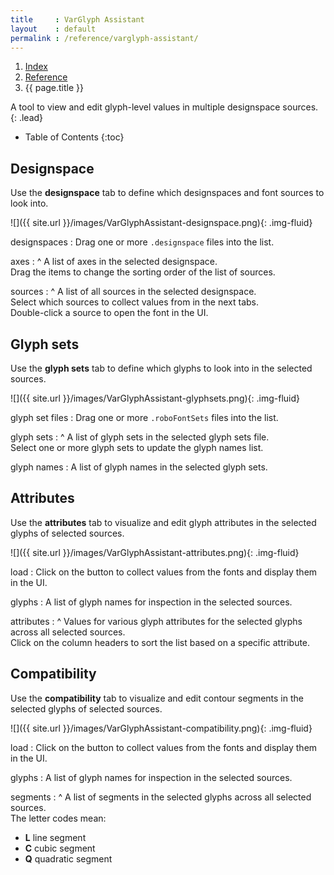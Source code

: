 ```yaml
---
title     : VarGlyph Assistant
layout    : default
permalink : /reference/varglyph-assistant/
---
```


<nav aria-label="breadcrumb">
  <ol class="breadcrumb small">
    <li class="breadcrumb-item"><a href="{{ site.url }}">Index</a></li>
    <li class="breadcrumb-item"><a href="{{ site.url }}/reference">Reference</a></li>
    <li class="breadcrumb-item active" aria-current="page">{{ page.title }}</li>
  </ol>
</nav>

A tool to view and edit glyph-level values in multiple designspace sources.
{: .lead}

* Table of Contents
{:toc}


Designspace
-----------

Use the **designspace** tab to define which designspaces and font sources to look into.

![]({{ site.url }}/images/VarGlyphAssistant-designspace.png){: .img-fluid}

designspaces
: Drag one or more `.designspace` files into the list.

axes
: ^
  A list of axes in the selected designspace.  
  Drag the items to change the sorting order of the list of sources.


sources
: ^
  A list of all sources in the selected designspace.  
  Select which sources to collect values from in the next tabs.  
  Double-click a source to open the font in the UI.


Glyph sets
----------

Use the **glyph sets** tab to define which glyphs to look into in the selected sources.

![]({{ site.url }}/images/VarGlyphAssistant-glyphsets.png){: .img-fluid}

glyph set files
: Drag one or more `.roboFontSets` files into the list.

glyph sets
: ^
  A list of glyph sets in the selected glyph sets file.  
  Select one or more glyph sets to update the glyph names list.

glyph names
: A list of glyph names in the selected glyph sets.


Attributes
----------

Use the **attributes** tab to visualize and edit glyph attributes in the selected glyphs of selected sources.

![]({{ site.url }}/images/VarGlyphAssistant-attributes.png){: .img-fluid}

load
: Click on the button to collect values from the fonts and display them in the UI.

glyphs
: A list of glyph names for inspection in the selected sources.

attributes
: ^
  Values for various glyph attributes for the selected glyphs across all selected sources.  
  Click on the column headers to sort the list based on a specific attribute.


Compatibility
-------------

Use the **compatibility** tab to visualize and edit contour segments in the selected glyphs of selected sources.

![]({{ site.url }}/images/VarGlyphAssistant-compatibility.png){: .img-fluid}

load
: Click on the button to collect values from the fonts and display them in the UI.

glyphs
: A list of glyph names for inspection in the selected sources.

segments
: ^
  A list of segments in the selected glyphs across all selected sources.  
  The letter codes mean:

  - **L** line segment
  - **C** cubic segment
  - **Q** quadratic segment
